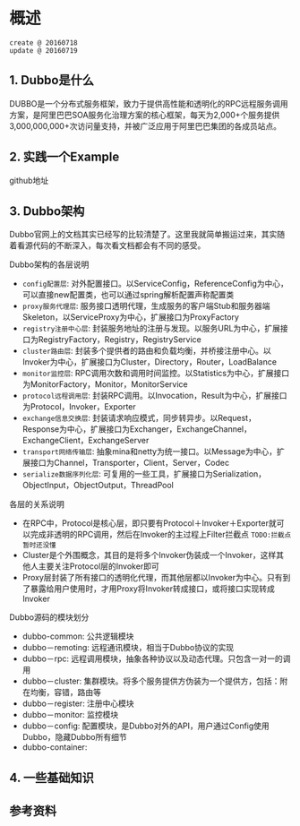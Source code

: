 # 概述
```
create @ 20160718
update @ 20160719
```

## 1. Dubbo是什么

DUBBO是一个分布式服务框架，致力于提供高性能和透明化的RPC远程服务调用方案，是阿里巴巴SOA服务化治理方案的核心框架，每天为2,000+个服务提供3,000,000,000+次访问量支持，并被广泛应用于阿里巴巴集团的各成员站点。

## 2. 实践一个Example
github地址

## 3. Dubbo架构

Dubbo官网上的文档其实已经写的比较清楚了。这里我就简单搬运过来，其实随着看源代码的不断深入，每次看文档都会有不同的感受。


Dubbo架构的各层说明

* `config配置层`: 对外配置接口。以ServiceConfig，ReferenceConfig为中心，可以直接new配置类，也可以通过spring解析配置声称配置类
* `proxy服务代理层`: 服务接口透明代理，生成服务的客户端Stub和服务器端Skeleton，以ServiceProxy为中心，扩展接口为ProxyFactory
* `registry注册中心层`: 封装服务地址的注册与发现。以服务URL为中心，扩展接口为RegistryFactory，Registry，RegistryService
* `cluster路由层`: 封装多个提供者的路由和负载均衡，并桥接注册中心。以Invoker为中心，扩展接口为Cluster，Directory，Router，LoadBalance
* `monitor监控层`: RPC调用次数和调用时间监控。以Statistics为中心，扩展接口为MonitorFactory，Monitor，MonitorService
* `protocol远程调用层`: 封装RPC调用。以Invocation，Result为中心，扩展接口为Protocol，Invoker，Exporter
* `exchange信息交换层`: 封装请求响应模式，同步转异步。以Request，Response为中心，扩展接口为Exchanger，ExchangeChannel，ExchangeClient，ExchangeServer
* `transport网络传输层`: 抽象mina和netty为统一接口。以Message为中心，扩展接口为Channel，Transporter，Client，Server，Codec
* `serialize数据序列化层`: 可复用的一些工具，扩展接口为Serialization，ObjectInput，ObjectOutput，ThreadPool

各层的关系说明

* 在RPC中，Protocol是核心层，即只要有Protocol＋Invoker＋Exporter就可以完成非透明的RPC调用，然后在Invoker的主过程上Filter拦截点 `TODO:拦截点暂时还没懂`
* Cluster是个外围概念，其目的是将多个Invoker伪装成一个Invoker，这样其他人主要关注Protocol层的Invoker即可
* Proxy层封装了所有接口的透明化代理，而其他层都以Invoker为中心。只有到了暴露给用户使用时，才用Proxy将Invoker转成接口，或将接口实现转成Invoker


Dubbo源码的模块划分

* dubbo-common: 公共逻辑模块
* dubbo－remoting: 远程通讯模块，相当于Dubbo协议的实现
* dubbo－rpc: 远程调用模块，抽象各种协议以及动态代理。只包含一对一的调用
* dubbo－cluster: 集群模块。将多个服务提供方伪装为一个提供方，包括：附在均衡，容错，路由等
* dubbo－register: 注册中心模块
* dubbo－monitor: 监控模块
* dubbo－config: 配置模块，是Dubbo对外的API，用户通过Config使用Dubbo，隐藏Dubbo所有细节
* dubbo-container: 




## 4. 一些基础知识

## 参考资料
```

```



